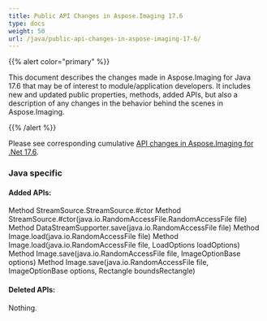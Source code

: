 ```yaml
---
title: Public API Changes in Aspose.Imaging 17.6
type: docs
weight: 50
url: /java/public-api-changes-in-aspose-imaging-17-6/
---
```


{{% alert color="primary" %}} 

This document describes the changes made in Aspose.Imaging for Java 17.6 that may be of interest to module/application developers. It includes new and updated public properties, methods, added APIs, but also a description of any changes in the behavior behind the scenes in Aspose.Imaging.

{{% /alert %}} 

Please see corresponding cumulative [API changes in Aspose.Imaging for .Net 17.6](https://docs.aspose.com/display/imagingnet/Public+API+Changes+in+Aspose.Imaging++for+.NET+17.6).
### **Java specific**
#### **Added APIs:**


Method StreamSource.StreamSource.#ctor
Method StreamSource.#ctor(java.io.RandomAccessFile.RandomAccessFile file)
Method DataStreamSupporter.save(java.io.RandomAccessFile file)
Method Image.load(java.io.RandomAccessFile file)
Method Image.load(java.io.RandomAccessFile file, LoadOptions loadOptions)
Method Image.save(java.io.RandomAccessFile file, ImageOptionBase options)
Method Image.save(java.io.RandomAccessFile file, ImageOptionBase options, Rectangle boundsRectangle)


#### **Deleted APIs:**
Nothing.


